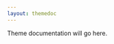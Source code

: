 ```yaml
---
layout: themedoc
---
```


Theme documentation will go here.

<script>
 /*## MILK ##*/
 import { milk } from '$milk/milk.js';
 /*## Components ##*/
 import Documentation_ThemeDetails from '$milk/lib/Documentation_ThemeDetails.svelte';

 import ColorPallet from '$milk/lib/ColorPallet.svelte';
 import Test_HTML_Headings from '$milk/lib/Test_HTML_Headings.svelte';
 import Test_HTML_Lists from '$milk/lib/Test_HTML_Lists.svelte';
 import Test_HTML_Tables from '$milk/lib/Test_HTML_Tables.svelte';
 import Test_HTML_Content from '$milk/lib/Test_HTML_Content.svelte';
 import Test_HTML_AdditionalContent from '$milk/lib/Test_HTML_AdditionalContent.svelte';
 import Test_HTML_Forms from '$milk/lib/Test_HTML_Forms.svelte';
 let title_colorpallet = "Color Pallet";
</script>
